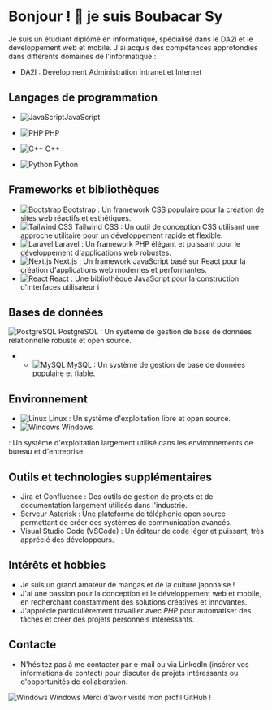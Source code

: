 # Bonjour ! 👋 je suis Boubacar Sy
Je suis un étudiant diplômé en informatique, spécialisé dans le DA2i et le développement web et mobile. J'ai acquis des compétences approfondies dans différents domaines de l'informatique :
- DA2I : Development Administration Intranet et Internet

## Langages de programmation
- ![JavaScript](https://img.icons8.com/color/48/000000/javascript.png)JavaScript
- ![PHP](https://img.icons8.com/officel/48/000000/php-logo.png) PHP
- ![C++](https://img.icons8.com/color/48/000000/c-plus-plus-logo.png) C++

- ![Python](https://img.icons8.com/color/48/000000/python.png) Python

## Frameworks et bibliothèques
- ![Bootstrap](https://img.icons8.com/color/48/000000/bootstrap.png) Bootstrap : Un framework CSS populaire pour la création de sites web réactifs et esthétiques.
- ![Tailwind CSS](https://img.icons8.com/color/48/000000/tailwindcss.png) Tailwind CSS
 : Un outil de conception CSS utilisant une approche utilitaire pour un développement rapide et flexible.
- ![Laravel](https://img.icons8.com/fluency/48/000000/laravel.png) Laravel : Un framework PHP élégant et puissant pour le développement d'applications web robustes.
- ![Next.js](https://img.icons8.com/color/48/000000/nextjs.png) Next.js
 : Un framework JavaScript basé sur React pour la création d'applications web modernes et performantes.
- ![React](https://img.icons8.com/color/48/000000/react-native.png) React
 : Une bibliothèque JavaScript pour la construction d'interfaces utilisateur i
## Bases de données
![PostgreSQL](https://icons8.com/icon/LwQEs9KnDgIo/postgresql) PostgreSQL
 : Un système de gestion de base de données relationnelle robuste et open source.
- - ![MySQL](https://img.icons8.com/color/48/000000/mysql-logo.png) MySQL
 : Un système de gestion de base de données populaire et fiable.

## Environnement
- ![Linux](https://img.icons8.com/color/48/000000/linux.png) Linux
 : Un système d'exploitation libre et open source.
- ![Windows](https://img.icons8.com/color/48/000000/windows-10.png) Windows

 : Un système d'exploitation largement utilisé dans les environnements de bureau et d'entreprise.

## Outils et technologies supplémentaires
- Jira et Confluence : Des outils de gestion de projets et de documentation largement utilisés dans l'industrie.
- Serveur Asterisk : Une plateforme de téléphonie open source permettant de créer des systèmes de communication avancés.
- Visual Studio Code (VSCode) : Un éditeur de code léger et puissant, très apprécié des développeurs.

## Intérêts et hobbies
- Je suis un grand amateur de mangas et de la culture japonaise !
- J'ai une passion pour la conception et le développement web et mobile, en recherchant constamment des solutions créatives et innovantes.
- J'apprécie particulièrement travailler avec _PHP_ pour automatiser des tâches et créer des projets personnels intéressants.



## Contacte

- N'hésitez pas à me contacter par e-mail ou via LinkedIn (insérer vos informations de contact) pour discuter de projets intéressants ou d'opportunités de collaboration.

 ![Windows](https://img.icons8.com/color/48/000000/github.png) Windows
Merci d'avoir visité mon profil GitHub !
